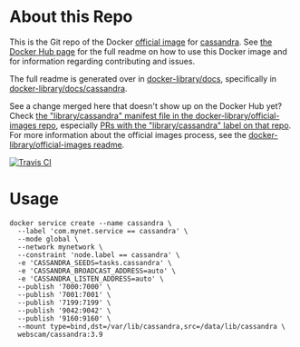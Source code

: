# About this Repo

This is the Git repo of the Docker [official image](https://docs.docker.com/docker-hub/official_repos/) for [cassandra](https://registry.hub.docker.com/_/cassandra/). See [the Docker Hub page](https://registry.hub.docker.com/_/cassandra/) for the full readme on how to use this Docker image and for information regarding contributing and issues.

The full readme is generated over in [docker-library/docs](https://github.com/docker-library/docs), specifically in [docker-library/docs/cassandra](https://github.com/docker-library/docs/tree/master/cassandra).

See a change merged here that doesn't show up on the Docker Hub yet? Check [the "library/cassandra" manifest file in the docker-library/official-images repo](https://github.com/docker-library/official-images/blob/master/library/cassandra), especially [PRs with the "library/cassandra" label on that repo](https://github.com/docker-library/official-images/labels/library%2Fcassandra). For more information about the official images process, see the [docker-library/official-images readme](https://github.com/docker-library/official-images/blob/master/README.md).

[![Travis CI](https://img.shields.io/travis/docker-library/cassandra/master.svg)](https://travis-ci.org/docker-library/cassandra/branches)

<!-- THIS FILE IS GENERATED BY https://github.com/docker-library/docs/blob/master/generate-repo-stub-readme.sh -->

# Usage

```
docker service create --name cassandra \
  --label 'com.mynet.service == cassandra' \
  --mode global \
  --network mynetwork \
  --constraint 'node.label == cassandra' \
  -e 'CASSANDRA_SEEDS=tasks.cassandra' \
  -e 'CASSANDRA_BROADCAST_ADDRESS=auto' \
  -e 'CASSANDRA_LISTEN_ADDRESS=auto' \
  --publish '7000:7000' \
  --publish '7001:7001' \
  --publish '7199:7199' \
  --publish '9042:9042' \
  --publish '9160:9160' \
  --mount type=bind,dst=/var/lib/cassandra,src=/data/lib/cassandra \
  webscam/cassandra:3.9
```
